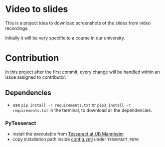 # Video to slides

This is a project idea to download screenshots of the slides from video recordings.

Initially it will be very specific to a course in our university.

# Contribution

In this project after the first commit, every change will be handled within an issue assigned to contributor.


## Dependencies

- use  ``` pip install -r requirements.txt ``` or  ``` pip3 install -r requirements.txt ``` in the terminal, to download all the dependencies.

### PyTesseract

- install the executable from [Tesseract at UB Mannheim](https://github.com/UB-Mannheim/tesseract/wiki)
- copy installation path inside [config.yml](./config/config.yml) under `TESSERACT_PATH`
